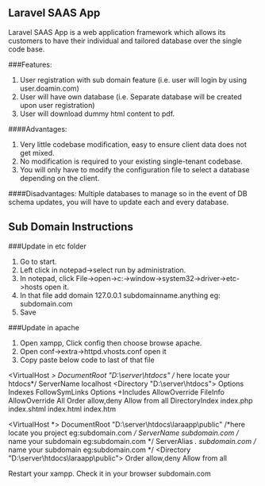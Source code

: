 ## Laravel SAAS App

Laravel SAAS App is a web application framework which allows its customers to have their individual and tailored database over the single code base.

###Features:
1.	User registration with sub domain feature  (i.e. user will login by using user.doamin.com)
2.	User will have own database (i.e. Separate database will be created upon user registration)
3.	User will download dummy html content to pdf.


####Advantages:
1. Very little codebase modification, easy to ensure client data does not get mixed.
2. No modification is required to your existing single-tenant codebase.
3. You will only have to modify the configuration file to select a database depending on the client.

####Disadvantages:
Multiple databases to manage so in the event of DB schema updates, you will have to update each and every database.

## Sub Domain Instructions

###Update in etc folder
1.	Go to start.
2.	Left click in notepad->select run by administration.
3.	In notepad, click File->open->c:->window->system32->driver->etc->hosts open it.
4.	In that file add domain 127.0.0.1  subdomainname.anything  eg: subdomain.com
5.	Save


###Update in apache
1.	Open xampp, Click config then choose browse apache.
2.	Open conf->extra->httpd.vhosts.conf open it
3.	Copy paste below code to last of that file

<VirtualHost *>
    DocumentRoot "D:\server\htdocs"       /* here locate your  htdocs*/
    ServerName localhost
    <Directory "D:\server\htdocs">
        Options Indexes FollowSymLinks
        Options +Includes
        AllowOverride FileInfo
        AllowOverride All
        Order allow,deny
        Allow from all
        DirectoryIndex index.php index.shtml index.html index.htm
    </Directory>
</VirtualHost>

<VirtualHost *>
    DocumentRoot "D:\server\htdocs\laraapp\public"   /*here locate you project eg:subdomain.com */
    ServerName subdomain.com /*   name your subdomain eg:subdomain.com */
    ServerAlias *. subdomain.com  /*   name your subdomain eg:subdomain.com */
<Directory "D:\server\htdocs\laraapp\public">
    Order allow,deny
    Allow from all
</Directory>
</VirtualHost>


Restart your xampp. Check it in your browser  subdomain.com
